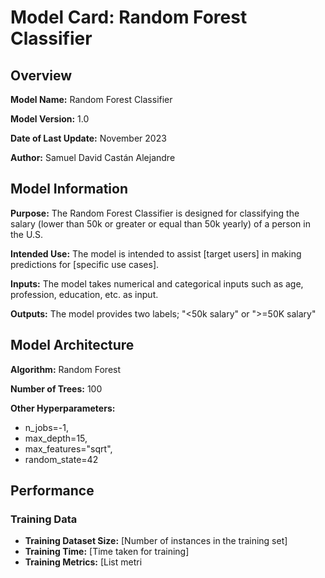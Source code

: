 # Model Card: Random Forest Classifier

## Overview

**Model Name:** Random Forest Classifier

**Model Version:** 1.0

**Date of Last Update:** November 2023

**Author:** Samuel David Castán Alejandre

## Model Information

**Purpose:** The Random Forest Classifier is designed for classifying the salary (lower than 50k or greater or equal than 50k yearly) of a person in the U.S.

**Intended Use:** The model is intended to assist [target users] in making predictions for [specific use cases].

**Inputs:** The model takes numerical and categorical inputs such as age, profession, education, etc. as input.

**Outputs:** The model provides two labels; "<50k salary" or ">=50K salary"

## Model Architecture

**Algorithm:** Random Forest

**Number of Trees:** 100

**Other Hyperparameters:** 
- n_jobs=-1,
- max_depth=15,
- max_features="sqrt",
- random_state=42

## Performance

### Training Data

- **Training Dataset Size:** [Number of instances in the training set]
- **Training Time:** [Time taken for training]
- **Training Metrics:** [List metri
